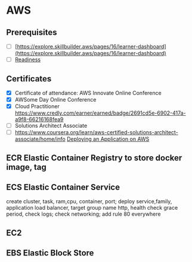 # AWS
## Prerequisites
- [ ] [https://explore.skillbuilder.aws/pages/16/learner-dashboard](https://explore.skillbuilder.aws/pages/16/learner-dashboard)
- [ ] [Readiness](https://aws.amazon.com/training/events/?nc2=sb_tr_evt&get-certified-vilt-courses-cards.sort-by=item.additionalFields.startDateSort&get-certified-vilt-courses-cards.sort-order=asc&awsf.get-certified-vilt-courses-series=series%23aws-certification-exam-readiness&trk=89b72f77-bd98-4afe-9398-f1bff93676ec&sc_channel=em&mkt_tok=MTEyLVRaTS03NjYAAAGHI89T_r-y8CWLdHS7TYePKHbrqX2MmxMOpm-IoIolTNS29GQITCt1Q7QhRpYLxKoI4lF3guLu3kKYS_sspbR9uJKlLLWx6A6ySVQgQhUTdEqLxakVSA&awsf.get-certified-vilt-courses-type=*all&awsf.get-certified-vilt-audience=*all&awsf.get-certified-vilt-locations=*all&awsf.get-certified-vilt-countries=*all&awsf.get-certified-vilt-languages=*all&awsf.get-certified-vilt-courses-level=*all&awsf.get-certified-vilt-courses-tech-category=*all)
## Certificates
- [x] Certificate of attendance: AWS Innovate Online Conference
- [x] AWSome Day Online Conference
- [x] Cloud Practitioner https://www.credly.com/earner/earned/badge/2691cd5e-6902-417a-a9f8-66216168fea9
- [ ] Solutions Architect Associate
- [ ] https://www.coursera.org/learn/aws-certified-solutions-architect-associate/home/info
[Deploying an Application on AWS](https://app.pluralsight.com/library/courses/deploying-application-aws/table-of-contents)
## ECR Elastic Container Registry to store docker image, tag
## ECS Elastic Container Service
create cluster, task, ram,cpu, container, port; deploy service,family, application load balancer, target group name http, health check grace period, check logs; check networking; add rule 80 everywhere
## EC2
## EBS Elastic Block Store
